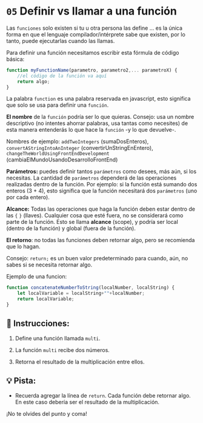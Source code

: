 # `05` Definir vs llamar a una función

Las `funciones` solo existen si tu u otra persona las define ... es la única forma en que el lenguaje compilador/intérprete sabe que existen, por lo tanto, puede ejecutarlas cuando las llamas.

Para definir una función necesitamos escribir esta fórmula de código básica:

```js
function myFunctionName(parametro, parametro2,... parametroX) {
    //el código de la función va aquí
    return algo;
}
```

La palabra `function` es una palabra reservada en javascript, esto significa que solo se usa para definir una `función`.

**El nombre** de la `función` podría ser lo que quieras. Consejo: usa un nombre descriptivo (no intentes ahorrar palabras, usa tantas como necesites) de esta manera entenderás lo que hace la `función` -y lo que devuelve-.

Nombres de ejemplo: `addTwoIntegers` (sumaDosEnteros), `convertAStringIntoAnInteger` (convertirUnStringEnEntero),  `changeTheWorldUsingFrontEndDevelopment` (cambiaElMundoUsandoDesarrolloFrontEnd)

**Parámetros:** puedes definir tantos `parámetros` como desees, más aún, si los necesitas. La cantidad de `parámetros` dependerá de las operaciones realizadas dentro de la función. Por ejemplo: si la función está sumando dos enteros (3 + 4), esto significa que la función necesitará dos `parámetros` (uno por cada entero).

**Alcance:** Todas las operaciones que haga la función deben estar dentro de las `{` `}` (llaves). Cualquier cosa que esté fuera, no se considerará como parte de la función. Esto se llama  **alcance** (scope), y podría ser local (dentro de la función) y global (fuera de la función).

**El retorno**: no todas las funciones deben retornar algo, pero se recomienda que lo hagan.

Consejo: `return;` es un buen valor predeterminado para cuando, aún, no sabes si se necesita retornar algo.

Ejemplo de una funcion:

```js
function concatenateNumberToString(localNumber, localString) {
    let localVariable = localString+""+localNumber;
    return localVariable;
}
```

## 📝 Instrucciones:

1. Define una función llamada `multi`.

2. La función `multi` recibe dos números.

3. Retorna el resultado de la multiplicación entre ellos.

## 💡 Pista:

+ Recuerda agregar la línea de `return`. Cada función debe retornar algo. En este caso debería ser el resultado de la multiplicación.

¡No te olvides del punto y coma!
